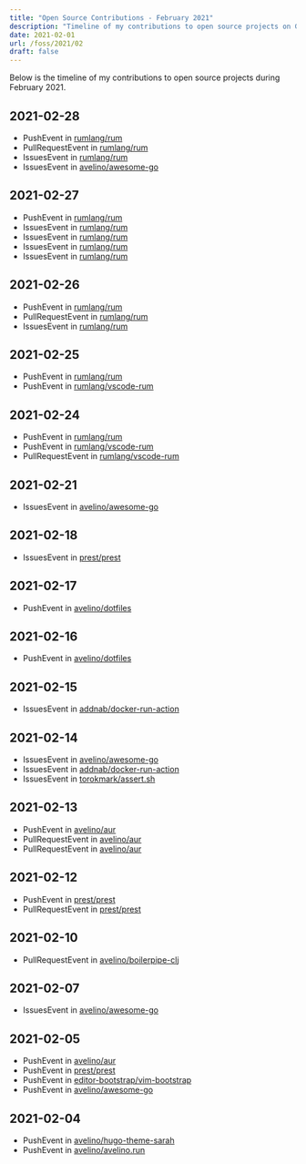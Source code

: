 ```yaml
---
title: "Open Source Contributions - February 2021"
description: "Timeline of my contributions to open source projects on GitHub during February 2021."
date: 2021-02-01
url: /foss/2021/02
draft: false
---
```


Below is the timeline of my contributions to open source projects during February 2021.

## 2021-02-28

- PushEvent in [rumlang/rum](https://github.com/rumlang/rum)
- PullRequestEvent in [rumlang/rum](https://github.com/rumlang/rum)
- IssuesEvent in [rumlang/rum](https://github.com/rumlang/rum)
- IssuesEvent in [avelino/awesome-go](https://github.com/avelino/awesome-go)

## 2021-02-27

- PushEvent in [rumlang/rum](https://github.com/rumlang/rum)
- IssuesEvent in [rumlang/rum](https://github.com/rumlang/rum)
- IssuesEvent in [rumlang/rum](https://github.com/rumlang/rum)
- IssuesEvent in [rumlang/rum](https://github.com/rumlang/rum)
- IssuesEvent in [rumlang/rum](https://github.com/rumlang/rum)

## 2021-02-26

- PushEvent in [rumlang/rum](https://github.com/rumlang/rum)
- PullRequestEvent in [rumlang/rum](https://github.com/rumlang/rum)
- IssuesEvent in [rumlang/rum](https://github.com/rumlang/rum)

## 2021-02-25

- PushEvent in [rumlang/rum](https://github.com/rumlang/rum)
- PushEvent in [rumlang/vscode-rum](https://github.com/rumlang/vscode-rum)

## 2021-02-24

- PushEvent in [rumlang/rum](https://github.com/rumlang/rum)
- PushEvent in [rumlang/vscode-rum](https://github.com/rumlang/vscode-rum)
- PullRequestEvent in [rumlang/vscode-rum](https://github.com/rumlang/vscode-rum)

## 2021-02-21

- IssuesEvent in [avelino/awesome-go](https://github.com/avelino/awesome-go)

## 2021-02-18

- IssuesEvent in [prest/prest](https://github.com/prest/prest)

## 2021-02-17

- PushEvent in [avelino/dotfiles](https://github.com/avelino/dotfiles)

## 2021-02-16

- PushEvent in [avelino/dotfiles](https://github.com/avelino/dotfiles)

## 2021-02-15

- IssuesEvent in [addnab/docker-run-action](https://github.com/addnab/docker-run-action)

## 2021-02-14

- IssuesEvent in [avelino/awesome-go](https://github.com/avelino/awesome-go)
- IssuesEvent in [addnab/docker-run-action](https://github.com/addnab/docker-run-action)
- IssuesEvent in [torokmark/assert.sh](https://github.com/torokmark/assert.sh)

## 2021-02-13

- PushEvent in [avelino/aur](https://github.com/avelino/aur)
- PullRequestEvent in [avelino/aur](https://github.com/avelino/aur)
- PullRequestEvent in [avelino/aur](https://github.com/avelino/aur)

## 2021-02-12

- PushEvent in [prest/prest](https://github.com/prest/prest)
- PullRequestEvent in [prest/prest](https://github.com/prest/prest)

## 2021-02-10

- PullRequestEvent in [avelino/boilerpipe-clj](https://github.com/avelino/boilerpipe-clj)

## 2021-02-07

- IssuesEvent in [avelino/awesome-go](https://github.com/avelino/awesome-go)

## 2021-02-05

- PushEvent in [avelino/aur](https://github.com/avelino/aur)
- PushEvent in [prest/prest](https://github.com/prest/prest)
- PushEvent in [editor-bootstrap/vim-bootstrap](https://github.com/editor-bootstrap/vim-bootstrap)
- PushEvent in [avelino/awesome-go](https://github.com/avelino/awesome-go)

## 2021-02-04

- PushEvent in [avelino/hugo-theme-sarah](https://github.com/avelino/hugo-theme-sarah)
- PushEvent in [avelino/avelino.run](https://github.com/avelino/avelino.run)

